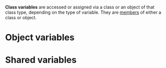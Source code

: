 **Class variables** are accessed or assigned via a class or an object of that class type, depending on the type of variable. They are [members](#Member) of either a class or object.

# Object variables

# Shared variables
